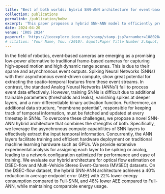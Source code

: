 ```yaml
---
title: "Best of both worlds: hybrid SNN-ANN architecture for event-based optical flow estimation"
collection: publications
permalink: /publication/bobw
excerpt: 'This paper proposes a hybrid SNN-ANN model to efficiently process the sparse spatio-temporal data from event-based camera '
date: 2024-04-20
venue: 'IROS 2024'
paperurl: 'https://ieeexplore.ieee.org/stamp/stamp.jsp?arnumber=10802844'
# citation: 'Your Name, You. (2010). &quot;Paper Title Number 2.&quot; <i>Journal 1</i>. 1(2).'
---
```


In the field of robotics, event-based cameras are emerging as a promising low-power alternative to traditional frame-based cameras for capturing high-speed motion and high dynamic range scenes. This is due to their sparse and asynchronous event outputs. Spiking Neural Networks (SNNs) with their asynchronous event-driven compute, show great potential for extracting the spatio-temporal features from these event streams. In contrast, the standard Analog Neural Networks (ANNs1) fail to process event data effectively. However, training SNNs is difficult due to additional trainable parameters (thresholds and leaks), vanishing spikes at deeper layers, and a non-differentiable binary activation function. Furthermore, an additional data structure, “membrane potential", responsible for keeping track of temporal information, must be fetched and updated at every timestep in SNNs. To overcome these challenges, we propose a novel SNN-ANN hybrid architecture that combines the strengths of both. Specifically, we leverage the asynchronous compute capabilities of SNN layers to effectively extract the input temporal information. Concurrently, the ANN layers facilitate training and efficient hardware deployment on traditional machine learning hardware such as GPUs. We provide extensive experimental analysis for assigning each layer to be spiking or analog, leading to a network configuration optimized for performance and ease of training. We evaluate our hybrid architecture for optical flow estimation on DSEC-flow and Multi-Vehicle Stereo Event-Camera (MVSEC) datasets. On the DSEC-flow dataset, the hybrid SNN-ANN architecture achieves a 40% reduction in average endpoint error (AEE) with 22% lower energy consumption compared to Full-SNN, and 48% lower AEE compared to Full-ANN, while maintaining comparable energy usage.
